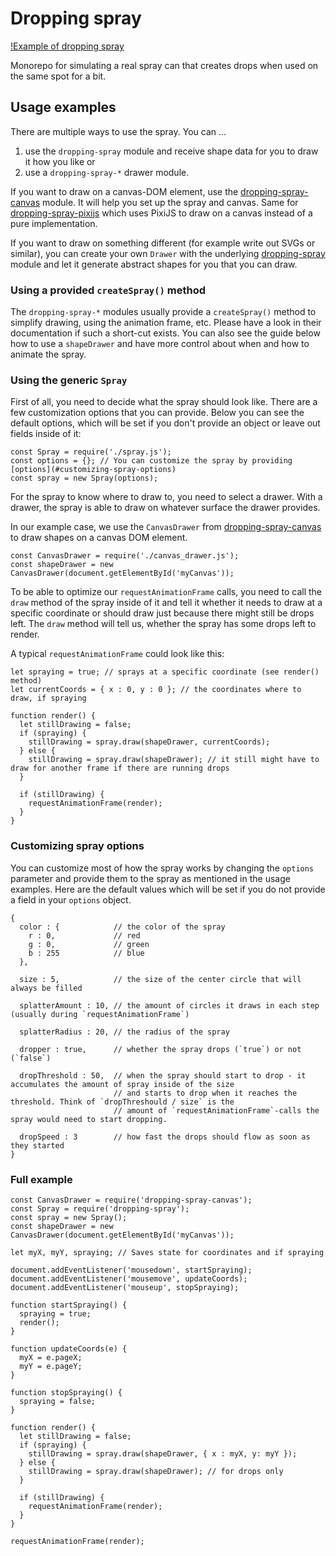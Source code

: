 # Dropping spray

[!Example of dropping spray](./example.png)

Monorepo for simulating a real spray can that creates drops when used on the same spot for a bit.

## Usage examples

There are multiple ways to use the spray. You can ...

1.  use the `dropping-spray` module and receive shape data for you to draw it how you like or
2.  use a `dropping-spray-*` drawer module.

If you want to draw on a canvas-DOM element, use the [dropping-spray-canvas](./packages/dropping-spray-canvas) module.
It will help you set up the spray and canvas. Same for [dropping-spray-pixijs](./packages/dropping-spray-pixijs) which
uses PixiJS to draw on a canvas instead of a pure implementation.

If you want to draw on something different (for example write out SVGs or similar), you can create your own `Drawer`
with the underlying [dropping-spray](./packages/dropping-spray) module and let it generate abstract shapes for you that
you can draw.

### Using a provided `createSpray()` method

The `dropping-spray-*` modules usually provide a `createSpray()` method to simplify drawing, using the animation frame,
etc. Please have a look in their documentation if such a short-cut exists. You can also see the guide below how to use
a `shapeDrawer` and have more control about when and how to animate the spray.

### Using the generic `Spray`

First of all, you need to decide what the spray should look like. There are a few customization options that you can
provide. Below you can see the default options, which will be set if you don't provide an object or leave out fields
inside of it:

```
const Spray = require('./spray.js');
const options = {}; // You can customize the spray by providing [options](#customizing-spray-options)
const spray = new Spray(options);
```

For the spray to know where to draw to, you need to select a drawer. With a drawer, the spray is able to draw on
whatever surface the drawer provides.

In our example case, we use the `CanvasDrawer` from [dropping-spray-canvas](./packages/dropping-spray-canvas) to draw
shapes on a canvas DOM element.

```
const CanvasDrawer = require('./canvas_drawer.js');
const shapeDrawer = new CanvasDrawer(document.getElementById('myCanvas'));
```

To be able to optimize our `requestAnimationFrame` calls, you need to call the `draw` method of the spray inside of it
and tell it whether it needs to draw at a specific coordinate or should draw just because there might still be drops
left. The `draw` method will tell us, whether the spray has some drops left to render.

A typical `requestAnimationFrame` could look like this:

```
let spraying = true; // sprays at a specific coordinate (see render() method)
let currentCoords = { x : 0, y : 0 }; // the coordinates where to draw, if spraying

function render() {
  let stillDrawing = false;
  if (spraying) {
    stillDrawing = spray.draw(shapeDrawer, currentCoords);
  } else {
    stillDrawing = spray.draw(shapeDrawer); // it still might have to draw for another frame if there are running drops
  }

  if (stillDrawing) {
    requestAnimationFrame(render);
  }
}
```

### Customizing spray options

You can customize most of how the spray works by changing the `options` parameter and provide them to the spray as 
mentioned in the usage examples. Here are the default values which will be set if you do not provide a field in your
`options` object.

```
{
  color : {            // the color of the spray
    r : 0,             // red
    g : 0,             // green
    b : 255            // blue
  },

  size : 5,            // the size of the center circle that will always be filled

  splatterAmount : 10, // the amount of circles it draws in each step (usually during `requestAnimationFrame`)

  splatterRadius : 20, // the radius of the spray

  dropper : true,      // whether the spray drops (`true`) or not (`false`)

  dropThreshold : 50,  // when the spray should start to drop - it accumulates the amount of spray inside of the size
                       // and starts to drop when it reaches the threshold. Think of `dropThreshould / size` is the
                       // amount of `requestAnimationFrame`-calls the spray would need to start dropping.

  dropSpeed : 3        // how fast the drops should flow as soon as they started
}
```

### Full example

```
const CanvasDrawer = require('dropping-spray-canvas');
const Spray = require('dropping-spray');
const spray = new Spray();
const shapeDrawer = new CanvasDrawer(document.getElementById('myCanvas'));

let myX, myY, spraying; // Saves state for coordinates and if spraying

document.addEventListener('mousedown', startSpraying);
document.addEventListener('mousemove', updateCoords);
document.addEventListener('mouseup', stopSpraying);

function startSpraying() {
  spraying = true;
  render();
}

function updateCoords(e) {
  myX = e.pageX;
  myY = e.pageY;
}

function stopSpraying() {
  spraying = false;
}

function render() {
  let stillDrawing = false;
  if (spraying) {
    stillDrawing = spray.draw(shapeDrawer, { x : myX, y: myY });
  } else {
    stillDrawing = spray.draw(shapeDrawer); // for drops only
  }

  if (stillDrawing) {
    requestAnimationFrame(render);
  }
}

requestAnimationFrame(render);
```
